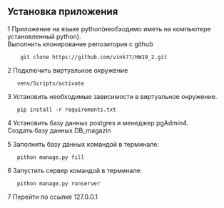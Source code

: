  ##   Установка приложения
1 Приложение на языке python(необходимо иметь на компьютере установленный python).  
Выполнить клонирование репозитория с github 
```shell
    git clone https://github.com/vink77/HW19_2.git
```
2 Подключить виртуальное окружение
```shell
   venv/Scripts/activate
```
3 Установить необходимые зависимости в виртуальное окружение.  
```shell
   pip install -r requirements.txt
```
4 Установить базу данных postgres и менеджер pgAdmin4.  
    Создать базу данных DB_magazin

5 Заполнить базу данных командой в терминале:
```shell
   pithon manage.py fill
```
6 Запустить сервер командой в терминале:

```shell
   pithon manage.py runserver
```
7 Перейти по ссылке 127.0.0.1